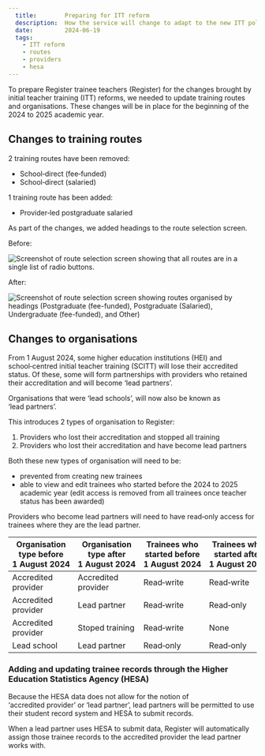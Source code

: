 ```yaml
---
  title:        Preparing for ITT reform
  description:  How the service will change to adapt to the new ITT policy
  date:         2024-06-19
  tags:
    - ITT reform
    - routes
    - providers
    - hesa
---
```


To prepare Register trainee teachers (Register) for the changes brought by initial teacher training (ITT) reforms, we needed to update training routes and organisations. These changes will be in place for the beginning of the 2024 to 2025 academic year.

## Changes to training routes

2 training routes have been removed:

- School&#8209;direct (fee&#8209;funded)
- School&#8209;direct (salaried)

1 training route has been added:

- Provider&#8209;led postgraduate salaried

As part of the changes, we added headings to the route selection screen.

Before:

![Screenshot of route selection screen showing that all routes are in a single list of radio buttons.](01-route-selection-before.png)

After:

![Screenshot of route selection screen showing routes organised by headings (Postgraduate (fee-funded), Postgraduate (Salaried), Undergraduate (fee-funded), and Other)](02-route-selection-after.png)

## Changes to organisations

From 1&nbsp;August&nbsp;2024, some higher education institutions (HEI) and school&#8209;centred initial teacher training (SCITT) will lose their accredited status. Of these, some will form partnerships with providers who retained their accreditation and will become ‘lead&nbsp;partners’.

Organisations that were ‘lead&nbsp;schools’, will now also be known as ‘lead&nbsp;partners’.

This introduces 2 types of organisation to Register:

1. Providers who lost their accreditation and stopped all training
2. Providers who lost their accreditation and have become lead partners

Both these new types of organisation will need to be:

- prevented from creating new trainees
- able to view and edit trainees who started before the 2024 to 2025 academic year (edit access is removed from all trainees once teacher status has been awarded)

Providers who become lead partners will need to have read&#8209;only access for trainees where they are the lead partner.

| Organisation type before 1&nbsp;August&nbsp;2024 | Organisation type after 1&nbsp;August&nbsp;2024 | Trainees who started before 1&nbsp;August&nbsp;2024 | Trainees who started after 1&nbsp;August&nbsp;2024 |
|---------------------|---------------------|------------------|------------------|
| Accredited provider | Accredited provider | Read&#8209;write | Read&#8209;write |
| Accredited provider | Lead partner        | Read&#8209;write | Read&#8209;only  |
| Accredited provider | Stoped training     | Read&#8209;write | None             |
| Lead school         | Lead partner        | Read&#8209;only  | Read&#8209;only  |

### Adding and updating trainee records through the Higher Education Statistics Agency (HESA)

Because the HESA data does not allow for the notion of ‘accredited&nbsp;provider’ or ‘lead&nbsp;partner’, lead&nbsp;partners will be permitted to use their student record system and HESA to submit records.

When a lead&nbsp;partner uses HESA to submit data, Register will automatically assign those trainee records to the accredited&nbsp;provider the lead&nbsp;partner works with.
